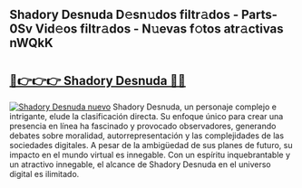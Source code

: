 ## Shadory Desnuda D𝚎sn𝚞dos filtr𝚊dos - Parts-0Sv Vid𝚎os filtr𝚊dos - N𝚞evas f𝚘tos atr𝚊ctivas nWQkK

# <h2><a href="http://mba3kb.tromn.icu/?c=Shadory+Desnuda">🔗👉👉👉 Shadory Desnuda 🔗🔗</a></h2>

[![Shadory Desnuda nuevo](https://i.imgur.com/pEAQMta.gif)](http://mba3kb.tromn.icu/?c=Shadory+Desnuda)
Shadory Desnuda, un personaje complejo e intrigante, elude la clasificación directa. Su enfoque único para crear una presencia en línea ha fascinado y provocado observadores, generando debates sobre moralidad, autorrepresentación y las complejidades de las sociedades digitales. A pesar de la ambigüedad de sus planes de futuro, su impacto en el mundo virtual es innegable. Con un espíritu inquebrantable y un atractivo innegable, el alcance de Shadory Desnuda en el universo digital es ilimitado.
